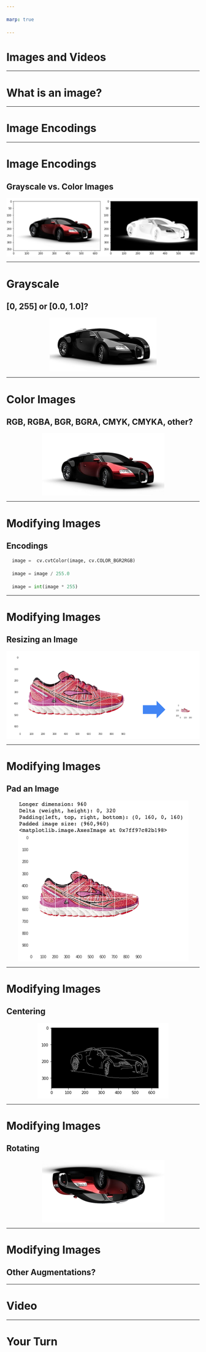 ```yaml
---

marp: true

---
```


<style>
img[alt~="center"] {
  display: block;
  margin: 0 auto;
}
</style>

# Images and Videos

<!--
In this unit we will move away from machine learning for a bit and instead talk about images
and videos.

Why images and videos?

Image and video processing is actually very common in machine learning applications. Can you think
of any examples of images or video processing in machine learning?

Some ideas include:

* Facial recognition
* Classification
* Converting video to a textual description (story)
* Analyzing video for suspicious movements
* Disease detection in medical images
* Crop yield estimates based on ariel photos of fields

The list goes on and on. There are many applications of image and video processing in machine
learnings.

-->

---

# What is an image?

<!--
Let's think for a second. What is an image actually?

You likely know that an image is a grid of pixels. And each pixel represents a single color point
in the image. But how is that pixel encoded?
-->

---

# Image Encodings

<!--
Not all pixels are encoded in the same way. There are actually quite a few different
encodings for images.
-->

---
# Image Encodings
## Grayscale vs. Color Images

![center](res/color-vs-gray.png)

<!--
One of the first distinctions to be made is if the image is made up pixels on a "gray scale" or if
the image is made from a larger spectrum of colors. In this example you can see that the image on
the left has many colors, including some reds while the image on the right is limited to black,
white, and the grays in between.

What does this mean for the encoding?

Image Details:
* [color-vs-gray.png](https://pixabay.com/illustrations/car-sports-car-racing-car-speed-49278/): Pixabay License
-->

---

# Grayscale
## [0, 255] or [0.0, 1.0]?

![center](res/grayscale.png)


<!--
We'll start with the simplest format, grayscale. Grayscale images have a single numeric value
representing each pixel in the image.

But what are those numbers?

Typically they range from 0 to 255 if they are integers or 0.0 to 1.0 if they are floating point
values.

Even with grayscale images, it is important to know the range of values for the input pixels. If
the pixels range from 0.0 to 1.0 then many models will be able to more easily train on the images.
If the values are integers between 0 and 255, then it is typically a good idea to divide the values
by 255.0 in order to bring them into the 0.0 to 1.0 range that neural networks in order to help the
models learn more quickly.

Image Details:
* [color-vs-gray.png](https://pixabay.com/illustrations/car-sports-car-racing-car-speed-49278/): Pixabay License
-->

---

# Color Images
## RGB, RGBA, BGR, BGRA, CMYK, CMYKA, other?

![center](res/color.png)

<!--
Grayscale images typically are one of the two encodings that we mentioned. It is of course important
to know which encoding your images are in since a model expects inputs to be on the same scale.
However, converting between [0.0, 1.0] and [0, 255] is fairly trivial.

Color images introduce an entirely new level of encoding complexity. There are scores of encodings
for color images. One of the more common ones that you might have seen is RGB.

RGB stands for "red", "green", "blue". With these three colors you can make scores of other colors.
With RGB encoding a value, typically between 0 and 255 (though sometimes between 0.0 and 1.0), you
can combine the colors to create a rainbow of possibility.

With RGB you have three numeric values for each pixel. This triples the size of your inputs!

But that is not all. There is RGBA, which takes our red, green, and blue and adds an "alpha" channel
which represents the opacity of the pixel.

Opacity?

Typically when we think of an image, we think about only seeing that image. But what if we put an
image under the image we were looking at? If there were no opacity, then we'd only see the topmost
image. If there is opacity (think transparency) then we would see a little bit of the underlying
image too.

The alpha channel, also typically between 0 and 255 or 0.0 and 1.0, manages how "see-through" our
pixel is.

But why RGB? Why not BRG or GBR or any other ordering?

It turns out that there are other orderings, one of the more common being BGR. This was a common
encoding in early digital cameras for hardware reasons that aren't relevant to our topic. Just
know that color order can change and you need to make sure that your inputs for training and
predicting have the same encodings.

Of course, this begs the question. Are reds, greens, blues, and maybe alphas the only way to encode
color?

Of course not!

There are other schemes such as CMYK, which stands for cyan, magenta, yellow, and black.

Encodings aren't complicated individually, but the number and variety of image encodings can be
difficult to work with.

Know your inputs!

Image Details:
* [color.png](https://pixabay.com/illustrations/car-sports-car-racing-car-speed-49278/): Pixabay License

-->

---

# Modifying Images
## Encodings

```python
  image =  cv.cvtColor(image, cv.COLOR_BGR2RGB)

  image = image / 255.0
  
  image = int(image * 255)
```

<!--

We talked about image encodings and how it is important to feed your model images encoded in the
same way.

In order to do this you have a few options.

If you are converting encodings, you can use the OpenCV `cvtColor` function to to the conversion
for you.

If you are scaling the encodings you can use simple Python expressions with NumPy arrays.
-->

---

# Modifying Images
## Resizing an Image

![center](res/resize.png)

<!--
But what about scaling/resizing an image?

Some models have a scaling layer as an early step, but not all do. Also, you may want more control
of your image when you scale it.

In the example in this slide we simply scaled the image down to a size that presumptively the model
expects. We could have also padded it into a proportional square or rectangle before resizing.

Image Details:
* [resize.png](https://pixabay.com/photos/running-shoe-shoe-brooks-371624/): Pixabay License

-->

---

# Modifying Images
## Pad an Image

![center](res/pad.png)

<!--
But you don't always just want to blindly resize an image. That might distort it.

In some cases you'll want to pad an image with whatever the background color is and then resize
it in order to avoid distorting the image.

To do this, you must find the number of pixels to add to the height of the image and divide those
pixels across the top and bottom of the image. You must do the same for the left and right of the
image.

Image Details:
* [resize.png](https://pixabay.com/photos/running-shoe-shoe-brooks-371624/): Pixabay License
-->

---

# Modifying Images
## Centering

![center](res/lines.png)

<!--
If we have images with a predictable solid background, we can actually perform more complex
processing and try to find the center of the focal object. Using algorithms like the Canny
algorithm, we can find the key strokes and make our image, hone in on them, and find the center of
our image. We can then pad around that.

Image Details:
* [color.png](https://pixabay.com/illustrations/car-sports-car-racing-car-speed-49278/): Pixabay License

-->

---

# Modifying Images
## Rotating

![center](res/upside-down-color.png)

<!--
Other image manipulation tricks involve rotations. You can augment an image by spinning it around.

Image Details:
* [color.png](https://pixabay.com/illustrations/car-sports-car-racing-car-speed-49278/): Pixabay License

-->

---

# Modifying Images
## Other Augmentations?

<!--
What are some other image augmentations that you can think of?

Some others include:

* 'cutting': where images of the same class are spliced together to increase the size of the
  training data set.
* 'drop out': where portions of training images are removed during training.
* Generating fake data based from a model that is then used to train another model.

There are many more strategies and none are right for every model. You have to experiment.

-->

---

# Video

<!--
This section also talks about video.

We are going to greatly simplify video.

If you think about a video feed, it has images, it has sound, it might have captions and other
optional features.

For our case in this course, video will simply be a series of images and we will treat it as such.

Much of the video we watch is 30 "frames per second" (fps) or 60 fps. Think of each of these frames
as a still image. Now thing about how much changes between frames in 1/30th of a second?

Well, it depends on what type of video you are processing.

Are you watching the spray from a sneeze?

Are you watching ice melt?

Video might simply be a "series of images" for our purposes, but you still need to consider what
you are modelling.
-->

---

# Your Turn

<!--

It is time for you to practice working with images and video.

This unit is a bit different because there are three labs to do. Two perform images processing.
One with PIL (Pillow) and the other with OpenCV. We then do a video processing lab where we open
a video and extract frames. This all leads to a project where we will take a video and classify
items in the video.

Have fun!

-->
